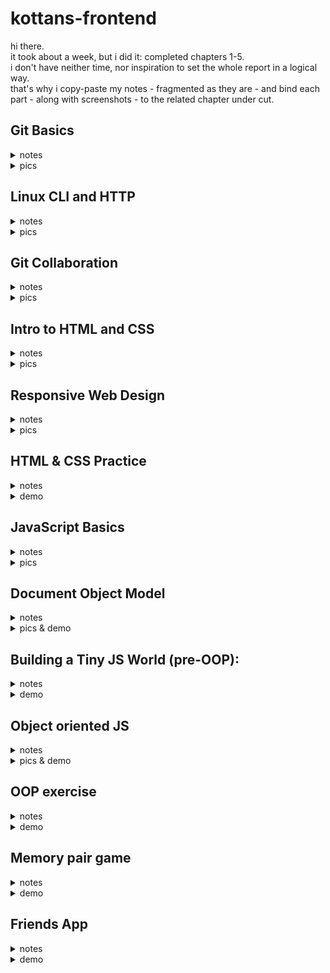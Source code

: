 # kottans-frontend

hi there.  
it took about a week, but i did it: completed chapters 1-5.  
i don't have neither time, nor inspiration to set the whole report in a logical way.  
that's why i copy-paste my notes - fragmented as they are - and bind each part - along with screenshots - to the related chapter under cut.  

## Git Basics

<details>
  <summary>notes</summary> 
  
1) introduction to git:  
-version control before git (diff/patch);  
-using diff option in git and the days before git;  
-git log -p, git diff, git mv, git revert, git log --graph --oneline;  

2) learn git branching:  
--новиною-новиною було існування протоколів git:// та ssh://;  
--просто новиною:  
 -те, шо git pull - це fetch+merge - 2:1;  
 -те, шо можна совать вказівник (не хед і не мейн) по коммітах - git branch f-;   
 -те, шо у fetch бувають аргументи;  
 -видалення віддалених гілок через пуш без аргументу <джерело>;  
 -cherry-pick;  
 -те, шо HEAD буває detached;  
  -ше кілька новин було;  
--новим навиком - переміщення між коммітами, і переміщення коммітів (до того оперував тільки гілками, в межах котрих шось коммітив);  
--а використовувати у майбутньому, як показує моя кількамісячна практика, буду здебільшого таки операції з гілками, а не з коммітами;  
</details>

 <details>
  <summary>pics</summary>
  
![](img/gt0.png)  
![](img/gt1.png)
![](img/gt2.png)
    
</details>

## Linux CLI and HTTP

  <details>
  <summary>notes</summary> 
    
1) linux:  
--нового:   
 -майже всі команди (до того використовував - при роботі з гітом - тільки cd та ls);  
 -зрозумів, для чого git bash у окремому вікні - до того користувався тільки вбудованим у вебшторм. (покопався на своєму компі, використовуючи частину команд);  
--шо буду використовувати:  
 -поки не знаю, бо полишати вінду поки не планую;  
 -шо для роботи в IDE знадобиться;  

2) http:  
-різниця між аутентифікацією та авторизацією;  
-шо таке кукі;  
-постійне з'єднання і паралельне з'єднання;  
-base64;  
-термін придатності документів;  

  </details>
    
<details>
  <summary>pics</summary>
  
![](img/lnx1.png)
![](img/lnx2.png)
![](img/lnx3.png)
![](img/lnx4.png)
    
</details>

## Git Collaboration

  <details>
  <summary>notes</summary> 
 
1) git collaboration:  
-git remote show origin;  
-git log -p -1;  
-(git remote update);  
-git commit -a -ammend;  
-using atom/nano;  
-ci/cd concept;  

2) learn git branching:  
-see chapter 1;  
    
  </details>
    
<details> 
  <summary>pics</summary>
  
![](img/week3.png)
![](img/week4.png)
    
</details>

## Intro to HTML and CSS

  <details>
  <summary>notes</summary> 
  
1) html at coursera:   
-html standart history;  
-caniuse;  
-7 types of elements in html5;  
-img size like placeholder ;  
-a is inline-block;  

2) css at coursera:  
-combining selectors rules;  
-few of pseudo-classes;  
-conflict resolution technicalities;  
-box-sizing: border-box;  
-body and * selector difference;  
-hints of work with dev tools;  
-floating;  

3) html at codeacademy:  
-using tab for indentation;    
-not to give up making too easy task;  
-tables are the ultimate evil itself;  
-boring and useful;  
-validation patterns;  

4) css at codeacademy:  
-(?) reference by attribute: [href] {}; img[src*='summer'] {} === attribute selectors;  
-10 border styles;  
-140 built-in color keywords;  
-shorthand=shortened;  
-overflow values;  
-the difference between display: none and visibility: hidden;  
-using sticky positioning for more then one child;  
-the z-index property does not work on static elements;  
-float is for static and relative positioned elements only;  

    </details>
    
<details>
  <summary>pics</summary>
  
![](img/html_done.png)
![](img/css_done.png)
    
</details>

## Responsive Web Design

  <details>
  <summary>notes</summary> 
    
1)  responsive design article:  
-meta name="viewport" content="width=device-width, initial-scale=1";  
-lighthouse;  
-img {max-width: 100%; display: block;};  
-using % for the widths of columns;  
-fr units for grid layout;  
-multicol layout;  
-classic readability theory: 8-10 words per line;  
-show media-query optionin dev tools;  
2)  flex vid:  
-inline-flex prop;  
-row to column on narrow screen;  
-using flex for header-main-footer scheme;   
3)   flex game:  
[had done flex froggy earlier];  
4)  grid vid:  
-autoprefixer;  
-grid vs inline-grid;  
-grid-template-rows/columns/areas;  
-% px fr;  
-minmax auto fit-content;  
-repeat;  
-grid-area;  
-shortened properties;  
-implicit and explicit elements;  
--- тут я поплив, бо раніше верстав або нормально, або на флексах. буду розбиратись в процесі практичного завдання --- верстаючи попап;  
5)  grid game:  
[did_that_grid_garden];  

  </details>
    
<details>
  <summary>pics</summary>
  
![](img/done_flex-froggy.png)
![](img/done_grid-garden.png)
    
</details>

## HTML & CSS Practice

<details>
  <summary>notes</summary> 
  
acomplishing this task took a week - so as the previous 5 tasks did together. it made me realy angry, cause i had thought it would be easy peasy. but i found out what accordion is & how to make it on pure css. and also there were a bunch of smaller findings - unpopular rules of combining selectors, e.g. - and so on... definitly usefull

</details>

 <details>
  <summary>demo</summary>
  
https://sofiichuk.github.io/pop-up-task/

</details>

## JavaScript Basics

<details>
  <summary>notes</summary> 
  
1) js at courcera:  
  
-Boolean wrapper;  
-change by value/by reference;  
-constructor: global this, new, prototype;  
-stored in array function invocation - array[n]\();  
-for (var in);  
-some closure concept details;  
-fake namespaces;  
-IIFE & window as a prop & passing prop from func to the global scope;  
  
...scopes is definitly the hardest part (by now); 

2.1) basic javascript at freecodecamp:  
  
-/", /n, /t, // and so on;  
-arr[3][0][1] notation;  
-variables declared without keywords are automatically created in the global scope;  
-(?) when string2num and when num2string;  
-pseudocode;  
-function isEqual(a, b) {return a === b};  
-delete obj.prop;  
-nested arrays iteration with for loop: product * arr[i][j];  
-recursive function;  
-Math.floor(Math.random() * 10);  
-parseInt();  
  
...recursion is definitly the hardest part (by now);  
  
2.2) es6 challenges at freecodecamp:  
  
-Object.freeze();  
-Arr.reduce();  
-didn't know (...args) is called "the rest parameter";  
-spread operator vs rest operator;  
-object props rearragement using deconstruction - a bunch of;  
  
...it turned out i am used to the latest ES version;  
  
2.3) basic data structures at freecodecamp:  
  
-passing variable to array;  
-details of splice() & slice() methods;  
-indexOf==-1;  
-obj.hasOwnProperty('a')=='a' in obj;  
-Object.keys(obj);  
  
  ...ok;  
  
2.4) basic algorithm scripting at freecodecamp: 
  
-.repeat();  
-.substring();  
-.sort();  
  
...it was hard; 
  
2.5) functional programming at freecodecamp:  
  
-imperative/declarative;  
-lambda;  
-splice/slice diff;  
-4 props of .map();  
-object as a prop;  
-.map() doesn't mutate the array (although callbackFn may do so);  
-.reduce() and its 5 props;  
-Number wrapper;  
-.split();  
-.every();  
-.some();  
-learned a few more special symbols;  
  
...theory wasn't that new, though many details were;  
  
2.6) intermediate algorithm scripting at freecodecamp:  
  
-the arguments object;  
-.charAt(0);  
-iteration through a string;  
-RegEx; 
  
...though at first i was really enjoing making functions by myself (each one was a small victory), closer to the end i got really tired of that - tired as hell; 
  
...but the final result is - js is not that scary anymore; 
  
</details>

 <details>
  <summary>pics</summary>
  
![](img/js_coursera.png)
![](img/js_camp_1.png)
![](img/js_camp_2.png)
![](img/js_camp_3.png)

</details>

## Document Object Model

<details>
  <summary>notes</summary> 
  
1)dom manipulation at coursera:   
-unobtrusive event binding;   
-this.textContent='';   
-'DOMContentLoaded' prop;   
-if(event1){event2};    
...had known most of that;    
  
2)intermediate algorithm scripting at freecodecamp:   
...no news - is good news (though it was hard as hell);   
  
3)vanilla js article:   
-getElement & querySelector differ when it's about dynamic page mutations;    
...and a bunch of more news - evidently, most of them re-appears in 8.4 - when re-spoken;   
  
4)javascript dom crash course lectures:   
-obj.style.prop;    
-childs (e.g. li) form an array;    
-nth-child selector (just like in css);   
-item.parentNode.parentNode.parentNode;   
-parentNode===parentElement;    
-.childNode displays '[i]text' for spaces, so .children should be preffered;    
-and thus .firstElementChild > .firstChild;   
-nextSibling, previousSibling;    
-el.setAttribute('name','value');   
-newDiv.appendChild(document.createTextNode('text'));     
-container.insertBefore(newDiv,existingElement);   
-client/offset x&y;   
-e.target, e.type, e.x, e.target.value, e.target.style, e.target.id;    
-e.preventDefault();    
-if(e.target.classList.contains('class'));    
...learned a lot of new ways to interact with dom elements;   
    
5)practice - interactive side menu:   
...done.    
    
</details>

 <details>
  <summary>pics & demo</summary>
      
https://sofiichuk.github.io/dom-task/     
    
![](img/ch8.1.png)      
![](img/ch8.2.png)    
![](img/8.4.png)    
      
</details>    

## Building a Tiny JS World (pre-OOP):    
    
<details>
 <summary>notes</summary> 
    
-figured out object.values/keys/entries(obj) don't guarantee a propper order;   
-figured out what an infinite loop is;    
-for the first time nested arr.map into arr.map;    

</details>

 <details>
  <summary>demo</summary>
      
https://sofiichuk.github.io/a-tiny-JS-world/  

</details>
    
## Object oriented JS

<details>
  <summary>notes</summary> 
     
1)lecture on OOP at youtube pt.1:   
-class SomeClass {    
 constructor(prop){   
 this.smth=prop}    
 method(){}};   
-let copy=new SomeClass;    
-prototype methods are inserted functions;    
-invokation - copy.method();    
-class SomeClass2 extends class SomeClass{    
 constructor(...prop, newProp){   
 super(...prop);    
 this.newProp=newProp;}};    
-let copy2=new SomeClass2;    
-constructor is a func invoked when new obj (new SomeClass) is created;   
-__proto__;   
    
2)lecture on OOP at youtube pt.2:   
-let user2={};    
 user2.__proto__=user;|| Object.setPrototypeOf(user2,user);   
-setter&getter;   
-user2.username Vs. user2.__proto__.username;   
    
3)classic frogger game:   
...with pain in the ass - but did it;

4)codewars:   
...katas at kyu 8 level were easy;

5)oop related course at udacity:    
...forgot to make notes, but it helped a lot with tjsw refactoring with oop approach.     
      
 </details>   
    
 <details>    
  <summary>pics & demo</summary>    
          
https://sofiichuk.github.io/frontend-nanodegree-arcade-game/    
          
![](img/codewars.png)   
![](img/oop@udemy.png)      
        
</details>    
    
## OOP exercise   
    
<details>   
  <summary>notes</summary>    
      
-after the night of reading/watching oop-related stuff it was easy to set up inheritance (though before that i'd been about to get mad - such a mess i had had in a head - with all that factories, prototypes, classes & pseudo-classes, composition over inheritance & so on). since the info got structurised - the hardest step was the last one - to print an array of objects as multiple strings. i could've done that forever.
      
</details>   
  
<details>    
  <summary>demo</summary> 
       
https://rawcdn.githack.com/sofiichuk/a-tiny-JS-world/52fb970af4d58fe3385f9c435a4e67dc61c467c3/index.html    
      
  </details>      
      
## Memory pair game   
    
<details>   
  <summary>notes</summary>    
  
-event.currentTarget vs event.target;   
-bubble vs capture;   
-{capture:true};    
-e.stopPropagation();   
-{once:true};   
-setTimeout(removeEventListener);   
-it has to be the same func (non-arrow) for add&removeEvenListener;   
-event delegation;    
    
-event.target.closest('.class');    
-element.classList.toggle('.class');    
-event.preventDefault();    
-data-* in css (e.target.dataset in js);    
-if (smth) return;    
-boolean flag:    
   // (A) FLAG FOR "ALREADY CLICKED".   
let clicked = false;    
  // (B) FUNCTION - WILL ONLY RUN IF NOT CLICKED    
function doSomething () { if (!clicked) {   
  // (B1) SET CLICKED TO TRUE   
clicked = true;   
  // (B2) DO YOUR PROCESSING HERE   
alert("Something is done!");    
  // (B3) RE-ENABLE AFTER PROCESSING (IF YOU WANT)    
clicked = false;    
}}    
          
</details>    
  
<details>    
  <summary>demo</summary> 
       
https://sofiichuk.github.io/memory-pair-game    
      
  </details>      
      
## Friends App

<details>
  <summary>notes</summary> 
  
-new-new: !async closures! (may i name it that way?);

-main: фетч бере десь проміс, потім ми його - вінраром;

-main in other words:           
                
async function getUsersData() {         
        const response = await fetch(`https://randomuser.me/api/?results=30&nat=us,fr,nl,nz&inc=nat,location,gender,name,email,dob,phone,picture`);             
        const result = await response.json();           
        console.log(result)             
}               
...плюс кетч, оф коз...
      
getUsersData();         
                
-додаткова література:
                
1.1)доки етернала;              
1.2)https://ru.stackoverflow.com/questions/554290/%d0%9a%d0%b0%d0%ba-%d0%b2%d0%b5%d1%80%d0%bd%d1%83%d1%82%d1%8c-%d0%b7%d0%bd%d0%b0%d1%87%d0%b5%d0%bd%d0%b8%d0%b5-%d0%b8%d0%b7-%d1%81%d0%be%d0%b1%d1%8b%d1%82%d0%b8%d1%8f-%d0%b8%d0%bb%d0%b8-%d0%b8%d0%b7-%d1%84%d1%83%d0%bd%d0%ba%d1%86%d0%b8%d0%b8-%d0%be%d0%b1%d1%80%d0%b0%d1%82%d0%bd%d0%be%d0%b3%d0%be-%d0%b2%d1%8b%d0%b7%d0%be%d0%b2%d0%b0-%d0%98%d0%bb%d0%b8-%d1%85%d0%be%d1%82%d1%8f-%d0%b1%d1%8b-%d0%b4%d0%be%d0%b6             
1.3)https://ru.stackoverflow.com/questions/1305291/%D0%9F%D0%BE%D0%BB%D1%83%D1%87%D0%B5%D0%BD%D0%B8%D0%B5-%D0%BC%D0%B0%D1%81%D1%81%D0%B8%D0%B2%D0%B0-%D0%B8%D0%B7-promise-pending               
1.4)https://www.learn-codes.net/javascript/implement-async-await-in-sort-function-of-arrays-javascript/;                
                
-rtfm:          
                
2.1)https://www.javascripttutorial.net/javascript-fetch-api/;           
2.2)https://developer.mozilla.org/en-US/docs/Learn/JavaScript/Client-side_web_APIs;             
2.3)https://developer.mozilla.org/en-US/docs/Web/API/Fetch_API;         
2.4)https://learn.javascript.ru/network;                
                
-video-courses:         
                
3.1)restful apis course @ udacity:
-7 osi layers - app to physical;
-soap vs rest;
-xml vs json;
-http request: header(verb-uri-v ...) body;
-http response: header(v-status_code-reason ...) body;
-postman;

3.2)stashchuk @ youtube:                
-const myPromise=new Promise((resolve,reject)=>{..some body..});                
-myPromise              
 .then(value=>{..some body..})          
 .catch(error=>{..some body..});                
-fetch('https://jsonplaceholder.typicode.com/todos')            
 .then(response=>response.json()) //json is a promise           
 .then(json=>console.log(json))         
 .catch(error=>console.log(error));             
-const getData = (url) =>               
  new Promise((resolve,reject)=>                
   fetch(url)           
    .then(response=>response.json())            
    .then(json=>resolve(json))          
    .catch(error=>reject(error)))               
 getData('https://jsonplaceholder.typicode.com/todos')          
  .then(data=>console.log(data))                
  .catch(error=>console.log()error.message)             
-async function asyncFn(){} //or:  async ()=>{} //always returns promise;               
-const getUserData = async (url) => {           
  const res = await fetch(url)          
  const json = await res.json()         
  return json}          
 const url = 'https://jsonplaceholder.typicode.com/todos'               
 try {          
  const data = await getData(url)               
  console.log(data)             
 } catch (error) {              
  console.log(error.message)};          
                
...a lot of youtube videos, stackoverflow-kind articles, f-cking manuals;               
                
...and pre-course is done...            
                       
</details>    
  
<details>    
  <summary>demo</summary> 
       
https://sofiichuk.github.io/friends-app
      
  </details>    
    
    
